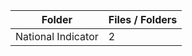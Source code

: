 | Folder             |   Files / Folders |
|--------------------|-------------------|
| National Indicator |                 2 |